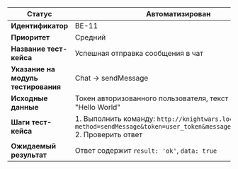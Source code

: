 | **Статус** | Автоматизирован |
|------------|-----------------|
| **Идентификатор** | BE-11 |
| **Приоритет** | Средний |
| **Название тест-кейса** | Успешная отправка сообщения в чат |
| **Указание на модуль тестирования** | Chat → sendMessage |
| **Исходные данные** | Токен авторизованного пользователя, текст сообщения: "Hello World" |
| **Шаги тест-кейса** | 1. Выполнить команду: `http://knightwars.local/api?method=sendMessage&token=user_token&message=Hello%20World`<br>2. Проверить ответ |
| **Ожидаемый результат** | Ответ содержит `result: 'ok'`, `data: true` |